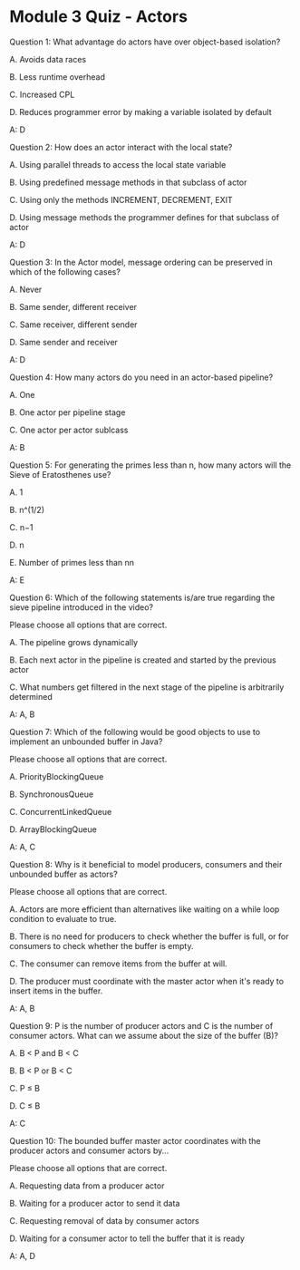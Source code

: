 # Module 3 Quiz - Actors
Question 1: What advantage do actors have over object-based isolation?

A. Avoids data races

B. Less runtime overhead

C. Increased CPL

D. Reduces programmer error by making a variable isolated by default

A: D

Question 2: How does an actor interact with the local state?

A. Using parallel threads to access the local state variable

B. Using predefined message methods in that subclass of actor

C. Using only the methods INCREMENT, DECREMENT, EXIT

D. Using message methods the programmer defines for that subclass of actor

A: D

Question 3: In the Actor model, message ordering can be preserved in which of the following cases?

A. Never

B. Same sender, different receiver

C. Same receiver, different sender

D. Same sender and receiver

A: D

Question 4: How many actors do you need in an actor-based pipeline?

A. One

B. One actor per pipeline stage

C. One actor per actor sublcass

A: B

Question 5: For generating the primes less than n, how many actors will the Sieve of Eratosthenes use?

A. 1

B. n^(1/2)

C. n−1

D. n

E. Number of primes less than nn

A: E

Question 6: Which of the following statements is/are true regarding the sieve pipeline introduced in the video?

Please choose all options that are correct.

A. The pipeline grows dynamically

B. Each next actor in the pipeline is created and started by the previous actor

C. What numbers get filtered in the next stage of the pipeline is arbitrarily determined

A: A, B

Question 7: Which of the following would be good objects to use to implement an unbounded buffer in Java?

Please choose all options that are correct.

A. PriorityBlockingQueue

B. SynchronousQueue

C. ConcurrentLinkedQueue

D. ArrayBlockingQueue

A: A, C

Question 8: Why is it beneficial to model producers, consumers and their unbounded buffer as actors?

Please choose all options that are correct.

A. Actors are more efficient than alternatives like waiting on a while loop condition to evaluate to true.

B. There is no need for producers to check whether the buffer is full, or for consumers to check whether the buffer is empty.

C. The consumer can remove items from the buffer at will.

D. The producer must coordinate with the master actor when it's ready to insert items in the buffer.

A: A, B

Question 9: P is the number of producer actors and C is the number of consumer actors. What can we assume about the size of the buffer (B)?

A. B < P and B < C

B. B < P or B < C

C. P ≤ B

D. C ≤ B

A: C

Question 10: The bounded buffer master actor coordinates with the producer actors and consumer actors by...

Please choose all options that are correct.

A. Requesting data from a producer actor

B. Waiting for a producer actor to send it data

C. Requesting removal of data by consumer actors

D. Waiting for a consumer actor to tell the buffer that it is ready

A: A, D
